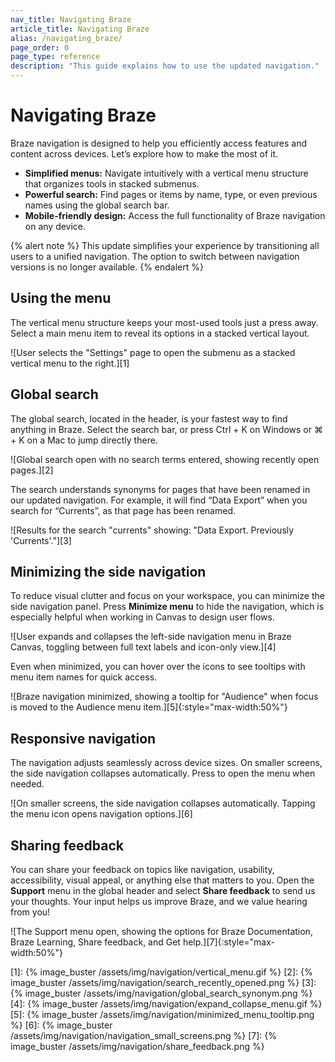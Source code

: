 ```yaml
---
nav_title: Navigating Braze
article_title: Navigating Braze
alias: /navigating_braze/
page_order: 0
page_type: reference
description: "This guide explains how to use the updated navigation."
---
```


# Navigating Braze

Braze navigation is designed to help you efficiently access features and content across devices. Let’s explore how to make the most of it.

- **Simplified menus:** Navigate intuitively with a vertical menu structure that organizes tools in stacked submenus.
- **Powerful search:** Find pages or items by name, type, or even previous names using the global search bar.
- **Mobile-friendly design:** Access the full functionality of Braze navigation on any device.

{% alert note %}
This update simplifies your experience by transitioning all users to a unified navigation. The option to switch between navigation versions is no longer available.
{% endalert %}

## Using the menu

The vertical menu structure keeps your most-used tools just a press away. Select a main menu item to reveal its options in a stacked vertical layout. 

![User selects the "Settings" page to open the submenu as a stacked vertical menu to the right.][1]

## Global search

The global search, located in the header, is your fastest way to find anything in Braze. Select the search bar, or press Ctrl + K on Windows or ⌘ + K on a Mac to jump directly there. 

![Global search open with no search terms entered, showing recently open pages.][2]

The search understands synonyms for pages that have been renamed in our updated navigation. For example, it will find “Data Export” when you search for “Currents”, as that page has been renamed.

![Results for the search "currents" showing: "Data Export. Previously 'Currents'."][3]

## Minimizing the side navigation

To reduce visual clutter and focus on your workspace, you can minimize the side navigation panel. Press **Minimize menu** to hide the navigation, which is especially helpful when working in Canvas to design user flows. 

![User expands and collapses the left-side navigation menu in Braze Canvas, toggling between full text labels and icon-only view.][4]

Even when minimized, you can hover over the icons to see tooltips with menu item names for quick access.

![Braze navigation minimized, showing a tooltip for "Audience" when focus is moved to the Audience menu item.][5]{:style="max-width:50%"}

## Responsive navigation

The navigation adjusts seamlessly across device sizes. On smaller screens, the side navigation collapses automatically. Press <i class="fa-solid fa-bars" aria-label="Open navigation menu"></i> to open the menu when needed. 

![On smaller screens, the side navigation collapses automatically. Tapping the menu icon opens navigation options.][6]

## Sharing feedback

You can share your feedback on topics like navigation, usability, accessibility, visual appeal, or anything else that matters to you. Open the **Support** menu in the global header and select **Share feedback** to send us your thoughts. Your input helps us improve Braze, and we value hearing from you!

![The Support menu open, showing the options for Braze Documentation, Braze Learning, Share feedback, and Get help.][7]{:style="max-width:50%"}

[1]: {% image_buster /assets/img/navigation/vertical_menu.gif %}
[2]: {% image_buster /assets/img/navigation/search_recently_opened.png %}
[3]: {% image_buster /assets/img/navigation/global_search_synonym.png %}
[4]: {% image_buster /assets/img/navigation/expand_collapse_menu.gif %}
[5]: {% image_buster /assets/img/navigation/minimized_menu_tooltip.png %}
[6]: {% image_buster /assets/img/navigation/navigation_small_screens.png %}
[7]: {% image_buster /assets/img/navigation/share_feedback.png %}

